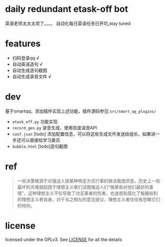 # daily redundant etask-off bot
英语老师太太太烦了。。。。
自动化每日英语任务已开坑,stay tuned

# features
+ 扫码登录qq √
+ 自动英语造句 √
+ 自动生成造句截图
+ 自动生成录音文件 √

# dev
基于smartqq，添加插件实现上述功能，插件源码参见:`src/smart_qq_plugins/`
+ `etask_off.py` 功能实现
+ `record_gen.py` 录音生成，使用百度语音API
+ `conf.json` [todo] 添加配置信息，可以将这些生成文件发送给组长，如果进一步还可以直接给学习委员
+ `bubble.html` [todo]造句截图

# ref
>一些决策根源于对强迫人按某种特定方式行事的做法极度厌恶。历史上一些最坏的灾难就起因于理想主义者们试图强迫人们“做某些对他们最好的事情”。这种理想主义不仅导致了对无辜者的伤害，也迷惑和腐化了施展权利的理想主义者自身。对于与之相左的意见提议，理想主义者往往有忽略它们的倾向。

# license
licensed under the GPLv3. See [LICENSE](/LICENSE) for all the details